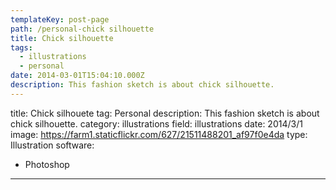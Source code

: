 ```yaml
---
templateKey: post-page
path: /personal-chick silhouette
title: Chick silhouette
tags:
  - illustrations
  - personal
date: 2014-03-01T15:04:10.000Z
description: This fashion sketch is about chick silhouette.
---
```


title: Chick silhouete
tag: Personal
description: This fashion sketch is about chick silhouette.
category: illustrations
field: illustrations
date: 2014/3/1
image: https://farm1.staticflickr.com/627/21511488201_af97f0e4da
type: Illustration
software:
- Photoshop
---
